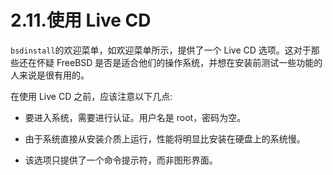 # 2.11.使用 Live CD

`bsdinstall`的欢迎菜单，如欢迎菜单所示，提供了一个 Live CD 选项。这对于那些还在怀疑 FreeBSD 是否是适合他们的操作系统，并想在安装前测试一些功能的人来说是很有用的。

在使用 Live CD 之前，应该注意以下几点:

- 要进入系统，需要进行认证。用户名是 root，密码为空。

- 由于系统直接从安装介质上运行，性能将明显比安装在硬盘上的系统慢。

- 该选项只提供了一个命令提示符，而非图形界面。
